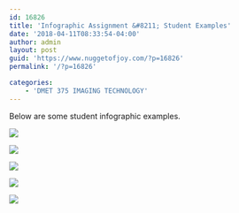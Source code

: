 ```yaml
---
id: 16826
title: 'Infographic Assignment &#8211; Student Examples'
date: '2018-04-11T08:33:54-04:00'
author: admin
layout: post
guid: 'https://www.nuggetofjoy.com/?p=16826'
permalink: '/?p=16826'

categories:
    - 'DMET 375 IMAGING TECHNOLOGY'
---
```


Below are some student infographic examples.

![](https://image-control-storage.s3.amazonaws.com/blog-images/2018/04/11082253/Binder1_Page_5.jpg)

![](https://image-control-storage.s3.amazonaws.com/blog-images/2018/04/11082256/Binder1_Page_6.jpg)

![](https://image-control-storage.s3.amazonaws.com/blog-images/2018/04/11082517/Binder1_Page_3.png)

![](https://image-control-storage.s3.amazonaws.com/blog-images/2018/04/11083055/infographic-4.png)

![](https://image-control-storage.s3.amazonaws.com/blog-images/2018/04/11083312/Binder12_Page_2.png)